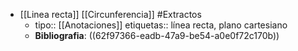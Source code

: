 - [[Linea recta]] [[Circunferencia]] #Extractos
	- tipo:: [[Anotaciones]]
	  etiquetas:: línea recta, plano cartesiano
	- **Bibliografia**: ((62f97366-eadb-47a9-be54-a0e0f72c170b))
